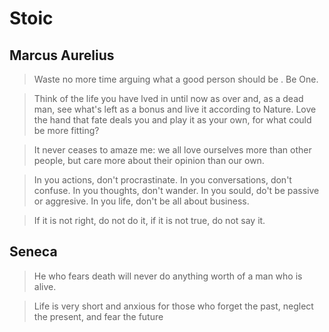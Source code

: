 

# Stoic


## Marcus Aurelius

> Waste no more time arguing what a good person should be . Be One.

> Think of the life you have lved in until now as over and, as a dead man, see what's left as a bonus and live it according to Nature. Love the hand that fate deals you and play it as your own, for what could be more fitting?

> It never ceases to amaze me: we all love ourselves more than other people, but care more about their opinion than our own.

> In you actions, don't procrastinate. In you conversations, don't confuse. In you thoughts, don't wander. In you sould, do't be passive or aggresive. In you life, don't be all about business.

> If it is not right, do not do it, if it is not true, do not say it.


## Seneca

> He who fears death will never do anything worth of a man who is alive.

> Life is very short and anxious for those who forget the past, neglect the present, and fear the future
